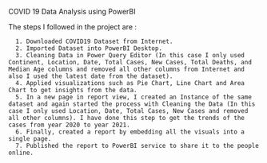 COVID 19 Data Analysis using PowerBI

  The steps I followed in the project are :
  
      1. Downloaded COVID19 Dataset from Internet.
      2. Imported Dataset into PowerBI Desktop.
      3. Cleaning Data in Power Query Editor (In this case I only used Continent, Location, Date, Total Cases, New Cases, Total Deaths, and Median Age columns and removed all other columns from Internet and also I used the latest date from the dataset).
      4. Applied visualizations such as Pie Chart, Line Chart and Area Chart to get insights from the data.
      5. In a new page in report view, I created an Instance of the same dataset and again started the process with Cleaning the Data (In this case I only used Location, Date, Total Cases, New Cases and removed all other columns). I have done this step to get the trends of the cases from year 2020 to year 2021.
      6. Finally, created a report by embedding all the visuals into a single page.
      7. Published the report to PowerBI service to share it to the people online.
